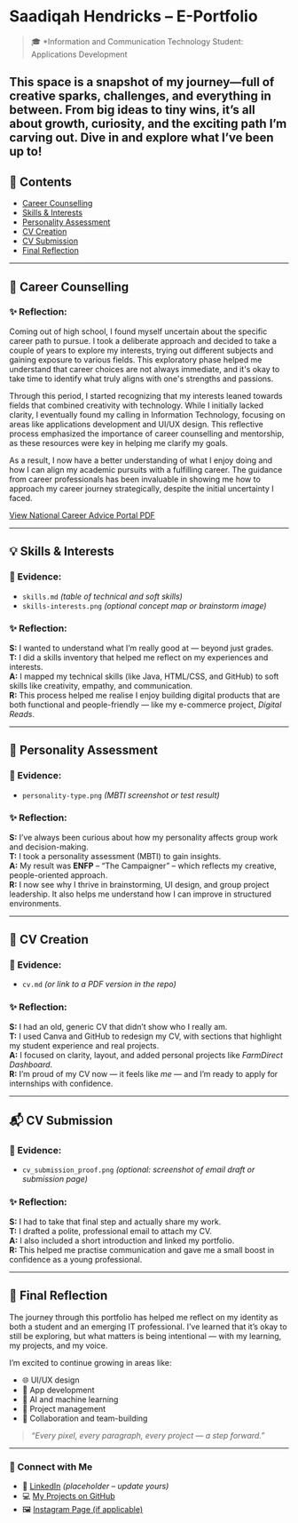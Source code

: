 # Saadiqah Hendricks – E-Portfolio

> 🎓 *Information and Communication Technology Student: Applications Development

This space is a snapshot of my journey—full of creative sparks, challenges, and everything in between. From big ideas to tiny wins, it’s all about growth, curiosity, and the exciting path I’m carving out. Dive in and explore what I’ve been up to!
---

## 📌 Contents
- [Career Counselling](#-career-counselling)
- [Skills & Interests](#-skills--interests)
- [Personality Assessment](#-personality-assessment)
- [CV Creation](#-cv-creation)
- [CV Submission](#-cv-submission)
- [Final Reflection](#-final-reflection)

---

## 🧭 Career Counselling

### ✨ Reflection:
Coming out of high school, I found myself uncertain about the specific career path to pursue. I took a deliberate approach and decided to take a couple of years to explore my interests, trying out different subjects and gaining exposure to various fields. This exploratory phase helped me understand that career choices are not always immediate, and it's okay to take time to identify what truly aligns with one's strengths and passions.

Through this period, I started recognizing that my interests leaned towards fields that combined creativity with technology. While I initially lacked clarity, I eventually found my calling in Information Technology, focusing on areas like applications development and UI/UX design. This reflective process emphasized the importance of career counselling and mentorship, as these resources were key in helping me clarify my goals.

As a result, I now have a better understanding of what I enjoy doing and how I can align my academic pursuits with a fulfilling career. The guidance from career professionals has been invaluable in showing me how to approach my career journey strategically, despite the initial uncertainty I faced.

[View National Career Advice Portal PDF](./national-career-advice-portal.pdf)

---

## 💡 Skills & Interests

### 📁 Evidence:
- `skills.md` *(table of technical and soft skills)*
- `skills-interests.png` *(optional concept map or brainstorm image)*

### ✨ Reflection:
**S:** I wanted to understand what I’m really good at — beyond just grades.  
**T:** I did a skills inventory that helped me reflect on my experiences and interests.  
**A:** I mapped my technical skills (like Java, HTML/CSS, and GitHub) to soft skills like creativity, empathy, and communication.  
**R:** This process helped me realise I enjoy building digital products that are both functional and people-friendly — like my e-commerce project, *Digital Reads*.

---

## 🧬 Personality Assessment

### 📁 Evidence:
- `personality-type.png` *(MBTI screenshot or test result)*

### ✨ Reflection:
**S:** I’ve always been curious about how my personality affects group work and decision-making.  
**T:** I took a personality assessment (MBTI) to gain insights.  
**A:** My result was **ENFP** – “The Campaigner” – which reflects my creative, people-oriented approach.  
**R:** I now see why I thrive in brainstorming, UI design, and group project leadership. It also helps me understand how I can improve in structured environments.

---

## 📄 CV Creation

### 📁 Evidence:
- `cv.md` *(or link to a PDF version in the repo)*

### ✨ Reflection:
**S:** I had an old, generic CV that didn’t show who I really am.  
**T:** I used Canva and GitHub to redesign my CV, with sections that highlight my student experience and real projects.  
**A:** I focused on clarity, layout, and added personal projects like *FarmDirect Dashboard*.  
**R:** I’m proud of my CV now — it feels like *me* — and I’m ready to apply for internships with confidence.

---

## 📬 CV Submission

### 📁 Evidence:
- `cv_submission_proof.png` *(optional: screenshot of email draft or submission page)*

### ✨ Reflection:
**S:** I had to take that final step and actually share my work.  
**T:** I drafted a polite, professional email to attach my CV.  
**A:** I also included a short introduction and linked my portfolio.  
**R:** This helped me practise communication and gave me a small boost in confidence as a young professional.

---

## 🧩 Final Reflection

The journey through this portfolio has helped me reflect on my identity as both a student and an emerging IT professional. I’ve learned that it’s okay to still be exploring, but what matters is being intentional — with my learning, my projects, and my voice.

I’m excited to continue growing in areas like:
- 🌐 UI/UX design
- 📱 App development
- 🤖 AI and machine learning
- 🧠 Project management
- 🤝 Collaboration and team-building

> *“Every pixel, every paragraph, every project — a step forward.”*  

---

### 🔗 Connect with Me
- 💼 [LinkedIn](https://www.linkedin.com/in/saadiqah-hendricks) *(placeholder – update yours)*
- 💻 [My Projects on GitHub](https://github.com/saadiqah-hendricks)
- 🖼️ [Instagram Page (if applicable)](https://instagram.com/yourpage)

